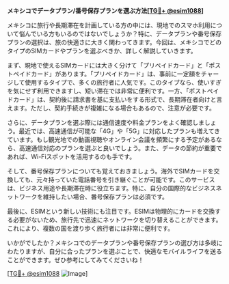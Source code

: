 **メキシコでデータプラン/番号保存プランを選ぶ方法[[TG💪+ @esim1088](https://t.me/s/esim1088)]**

メキシコに旅行や長期滞在を計画している方の中には、現地でのスマホ利用について悩んでいる方もいるのではないでしょうか？特に、データプランや番号保存プランの選択は、旅の快適さに大きく関わってきます。今回は、メキシコでどのタイプのSIMカードやプランを選ぶべきか、詳しく解説していきます。

まず、現地で使えるSIMカードには大きく分けて「プリペイドカード」と「ポストペイドカード」があります。「プリペイドカード」は、事前に一定額をチャージして使用するタイプで、多くの旅行者に人気です。このタイプなら、使いすぎを気にせず利用できますし、短い滞在では非常に便利です。一方、「ポストペイドカード」は、契約後に請求書を基に支払いをする形式で、長期滞在者向けと言えます。ただし、契約手続きが複雑になる場合もあるので、注意が必要です。

さらに、データプランを選ぶ際には通信速度や料金プランをよく確認しましょう。最近では、高速通信が可能な「4G」や「5G」に対応したプランも増えてきています。もし観光地での動画視聴やオンライン会議を頻繁にする予定があるなら、高速通信対応のプランを選ぶと良いでしょう。また、データの節約が重要であれば、Wi-Fiスポットを活用するのも手です。

そして、番号保存プランについても覚えておきましょう。海外でSIMカードを交換しても、元々持っていた電話番号を引き継ぐことが可能です。このサービスは、ビジネス用途や長期滞在時に役立ちます。特に、自分の国際的なビジネスネットワークを維持したい場合、番号保存プランは必須です。

最後に、ESIMという新しい技術にも注目です。ESIMは物理的にカードを交換する必要がないため、旅行先で迅速にネットワークを切り替えることができます。これにより、複数の国を渡り歩く旅行者には非常に便利です。

いかがでしたか？メキシコでのデータプランや番号保存プランの選び方は多岐にわたりますが、自分に合ったプランを選ぶことで、快適なモバイルライフを送ることができます。ぜひ参考にしてみてくださいね！

[[TG💪+ @esim1088](https://t.me/s/esim1088) ![Image](https://i.postimg.cc/Y0z9fWf4/image.png)]